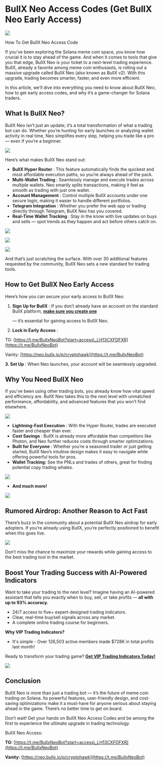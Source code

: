# BullX Neo Access Codes (Get BullX Neo Early Access)

![](https://miro.medium.com/v2/1*njTtvOXJ7OwmUzkfkrYLBg.png)

How To Get BullX Neo Access Code

If you’ve been exploring the Solana meme coin space, you know how crucial it is to stay ahead of the game. And when it comes to tools that give you that edge, BullX Neo is
your ticket to a next-level trading experience. BullX, already a favorite among meme coin enthusiasts, is rolling out a massive upgrade called BullX Neo (also known as BullX v2). With this upgrade, trading becomes smarter, faster, and even more efficient.

In this article, we’ll dive into everything you need to know about BullX Neo, how to get early access codes, and why it’s a game-changer for Solana traders.

## What Is BullX Neo?

BullX Neo isn’t just an update; it’s a total transformation of what a trading bot can do. Whether you’re hunting for early launches or analyzing wallet activity in real time, Neo simplifies every step, helping you trade like a pro — even if you’re a beginner.

![](https://miro.medium.com/v2/1*fXr1HNGDvpJ1bSXSslKZTw.png)

Here’s what makes BullX Neo stand out:

* **BullX Hyper Router**
  : This feature automatically finds the quickest and most affordable execution paths, so you’re always ahead of the pack.
* **Multi-Wallet Trading**
  : Seamlessly manage and execute trades across multiple wallets. Neo smartly splits transactions, making it feel as smooth as trading with just one wallet.
* **Account Management**
  : Control multiple BullX accounts under one secure login, making it easier to handle different portfolios.
* **Telegram Integration**
  : Whether you prefer the web app or trading directly through Telegram, BullX Neo has you covered.
* **Real-Time Wallet Tracking**
  : Stay in the know with live updates on buys and sells — spot trends as they happen and act before others catch on.

![](https://miro.medium.com/v2/1*Dwm4suBJJR3etDaoxH_inw.png)

![](https://miro.medium.com/v2/1*OyuVYe9Za-qOXcUsWVs7hg.png)



![](https://miro.medium.com/v2/1*Wd2L0wkNv6sK37O-tq7QxQ.png)

And that’s just scratching the surface. With over 30 additional features requested by the community, BullX Neo sets a new standard for trading tools.

## How to Get BullX Neo Early Access

Here’s how you can secure your early access to BullX Neo:

1. **Sign Up for BullX**
   : If you don’t already have an account on the standard BullX platform,
   [**make sure you create one**](https://t.me/BullxBetaBot)

   — it’s essential for gaining access to BullX Neo.
2. **Lock in Early Access**
   :

TG:
[https://t.me/BullxNeoBot?start=access\_LH13CXFDFXR](https://t.me/BullxNeoBot)

Vanity:
[https://neo.bullx.io/p/cryptohawk](https://t.me/BullxNeoBot)

**3. Set Up**
: When Neo launches, your account will be seamlessly upgraded.

## Why You Need BullX Neo

If you’ve been using other trading bots, you already know how vital speed and efficiency are. BullX Neo takes this to the next level with unmatched performance, affordability, and advanced features that you won’t find elsewhere.

![](https://miro.medium.com/v2/1*hR9vX9WgNJ2Tq66YJnRnLw.png)

* **Lightning-Fast Execution**
  : With the Hyper Router, trades are executed faster and cheaper than ever.
* **Cost Savings**
  : BullX is already more affordable than competitors like Photon, and Neo further reduces costs through smarter optimizations.
* **Built for Everyone**
  : Whether you’re a seasoned trader or just getting started, BullX Neo’s intuitive design makes it easy to navigate while offering powerful tools for pros.
* **Wallet Tracking:**
  See the PNLs and trades of others, great for finding potential copy trading whales.

![](https://miro.medium.com/v2/1*m2h-KTZT9VLniISZZtqoDw.png)

* **And much more!**

![](https://miro.medium.com/v2/1*e-EacCd5mqC7jcMhnSVx9w.png)

## Rumored Airdrop: Another Reason to Act Fast

There’s buzz in the community about a potential BullX Neo airdrop for early adopters. If you’re already using BullX, you’re perfectly positioned to benefit when this goes live.

![](https://miro.medium.com/v2/1*5gXEvmRVbSyJ7FsoSpCZiw.png)

Don’t miss the chance to maximize your rewards while gaining access to the best trading tool in the market.

## Boost Your Trading Success with AI-Powered Indicators

Want to take your trading to the next level? Imagine having an AI-powered assistant that tells you exactly when to buy, sell, or take profits —
**all with up to 93% accuracy.**

* 24/7 access to five+ expert-designed trading indicators.
* Clear, real-time buy/sell signals across any market.
* A complete online trading course for beginners.

**Why VIP Trading Indicators?**

* It's simple - Over 126,503 active members made $728K in total profits last month!

Ready to transform your trading game?
[**Get VIP Trading Indicators Today!**](https://vipindicators.xyz)

![](https://vipindicators.xyz/3.png)

## Conclusion

BullX Neo is more than just a trading bot — it’s the future of meme coin trading on Solana. Its powerful features, user-friendly design, and cost-saving optimizations make it a must-have for anyone serious about staying ahead in the game. There’s no better time to get on board.

Don’t wait! Get your hands on BullX Neo Access Codes and be among the first to experience the ultimate upgrade in trading technology.

BullX Neo Access:

**TG:**
[https://t.me/BullxNeoBot?start=access\_LH13CXFDFXR](https://t.me/BullxNeoBot)

**Vanity:**
[https://neo.bullx.io/p/cryptohawk](https://t.me/BullxNeoBot)